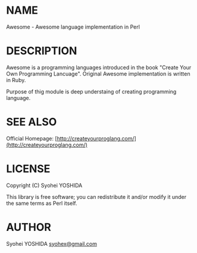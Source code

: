 # NAME

Awesome - Awesome language implementation in Perl

# DESCRIPTION

Awesome is a programming languages introduced in the book
"Create Your Own Programming Lancuage". Original Awesome
implementation is written in Ruby.

Purpose of thig module is deep understaing of
creating programming language.

# SEE ALSO

Official Homepage: [http://createyourproglang.com/](http://createyourproglang.com/)

# LICENSE

Copyright (C) Syohei YOSHIDA

This library is free software; you can redistribute it and/or modify
it under the same terms as Perl itself.

# AUTHOR

Syohei YOSHIDA <syohex@gmail.com>
